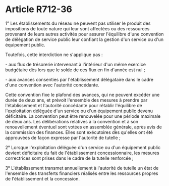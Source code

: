 # Article R712-36

<p>1° Les établissements du réseau ne peuvent pas utiliser le produit des impositions de toute nature qui leur sont affectées ou des ressources provenant de leurs autres activités pour assurer l'équilibre d'une convention de délégation de service public leur confiant la gestion d'un service ou d'un équipement public. </p>Toutefois, cette interdiction ne s'applique pas : <p>- aux flux de trésorerie intervenant à l'intérieur d'un même exercice budgétaire dès lors que le solde de ces flux en fin d'année est nul ; </p><p>- aux avances consenties par l'établissement délégataire dans le cadre d'une convention avec l'autorité concédante. </p><p>Cette convention fixe le plafond des avances, qui ne peuvent excéder une durée de deux ans, et prévoit l'ensemble des mesures à prendre par l'établissement et l'autorité concédante pour rétablir l'équilibre de l'exploitation déléguée d'un service ou d'un équipement public devenu déficitaire. La convention peut être renouvelée pour une période maximale de deux ans. Les délibérations relatives à la convention et à son renouvellement éventuel sont votées en assemblée générale, après avis de la commission des finances. Elles sont exécutoires dès qu'elles ont été approuvées de façon expresse par l'autorité de tutelle ;</p><p>2° Lorsque l'exploitation déléguée d'un service ou d'un équipement public devient déficitaire du fait de l'établissement concessionnaire, les mesures correctrices sont prises dans le cadre de la tutelle renforcée ;</p><p>3° L'établissement transmet annuellement à l'autorité de tutelle un état de l'ensemble des transferts financiers réalisés entre les ressources propres de l'établissement et la concession.</p>
